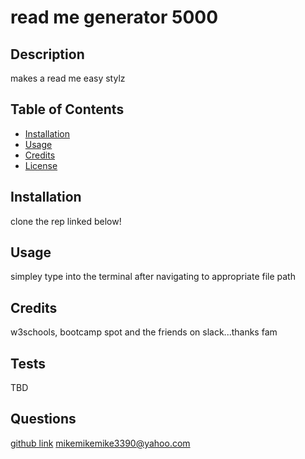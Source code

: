 # read me generator 5000

## Description
makes a read me easy stylz

## Table of Contents
- [Installation](#installation)
- [Usage](#usage)
- [Credits](#credits)
- [License](#license)

## Installation
clone the rep linked below!

## Usage
simpley type <node index> into the terminal after navigating to appropriate file path

## Credits
w3schools, bootcamp spot and the friends on slack...thanks fam




## Tests
TBD

## Questions
[github link](https://github.com/mpeterson56/ReadMe-Maker-5000)
mikemikemike3390@yahoo.com
